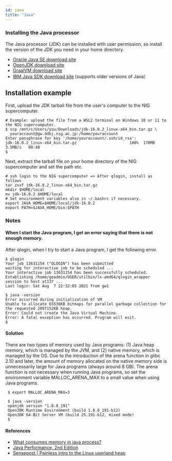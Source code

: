 ```yaml
---
id: java
title: "Java"
---
```



### Installing the Java processor

The Java processor (JDK) can be installed with user permission, so install the version of the JDK you need in your home directory.

- [Oracle Java SE download site](https://www.oracle.com/java/technologies/javase-downloads.html)
- [OpenJDK download site](https://openjdk.java.net/install/index.html)
- [GraalVM download site](https://www.graalvm.org/)
- [IBM Java SDK download site](https://www.ibm.com/support/pages/java-sdk-downloads-version-80) (supports older versions of Java）

## Installation example

First, upload the JDK tarball file from the user's computer to the NIG supercomputer.

```
# Example: upload the file from a WSL2 terminal on Windows 10 or 11 to the NIG supercomputer.
$ scp /mnt/c/Users/you/Downloads/jdk-16.0.2_linux-x64_bin.tar.gz \
  youraccount@gw.ddbj.nig.ac.jp:/home/youraccount
Enter passphrase for key '/home/youraccount/.ssh/id_rsa':
jdk-16.0.2_linux-x64_bin.tar.gz                       100%  170MB   3.5MB/s   00:48
$
```

Next, extract the tarball file on your home directory of the NIG supercomputer and set the path etc.

```
# ssh login to the NIG supercomputer => After qlogin, install as follows
tar zxvf jdk-16.0.2_linux-x64_bin.tar.gz
mkdir $HOME/local
mv jdk-16.0.2 $HOME/local
# Set environment variables also in ~/.bashrc if necessary.
export JAVA_HOME=$HOME/local/jdk-16.0.2
export PATH=$JAVA_HOME/bin:$PATH
``` 


### Notes

#### When I start the Java program, I get an error saying that there is not enough memory.

After qlogin, when I try to start a Java program, I get the following error.

```
$ qlogin
Your job 13631154 ("QLOGIN") has been submitted
waiting for interactive job to be scheduled ...
Your interactive job 13631154 has been successfully scheduled.
Establishing /home/geadmin/UGER/utilbin/lx-amd64/qlogin_wrapper session to host at137 ...
Last login: Sat Aug  7 22:32:05 2021 from gw1

$ java -version
Error occurred during initialization of VM
Unable to allocate 65536KB bitmaps for parallel garbage collection for the requested 2097152KB heap.
Error: Could not create the Java Virtual Machine.
Error: A fatal exception has occurred. Program will exit.
$
```

#### Solution

 There are two types of memory used by Java programs: (1) Java heap memory, which is managed by the JVM, and (2) native memory, which is managed by the OS.
 Due to the introduction of the arena function in glibc 2.10 and later, the amount of memory allocated on the native memory side is unnecessarily large for Java programs (always around 8 GB). The arena function is not necessary when running Java programs, so set the environment variable MALLOC_ARENA_MAX to a small value when using Java programs.
 
```
 $ export MALLOC_ARENA_MAX=3
 
 $ java -version
 openjdk version "1.8.0_191"
 OpenJDK Runtime Environment (build 1.8.0_191-b12)
 OpenJDK 64-Bit Server VM (build 25.191-b12, mixed mode)
 $

```

#### References

- [What consumes memory in java process?](https://serverfault.com/questions/341579/what-consumes-memory-in-java-process)
- [Java Performance, 2nd Edition](https://learning.oreilly.com/library/view/java-performance-2nd/9781492056102/)
- [Sensepost | Painless intro to the Linux userland heap](https://sensepost.com/blog/2017/painless-intro-to-the-linux-userland-heap/)

